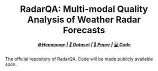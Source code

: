 <div align="center">
<h1> RadarQA: Multi-modal Quality Analysis of Weather Radar Forecasts </h1>
</div>
<h5 align="center">
    <a href="todo">🌐 Homepage</a> | <a href="https://huggingface.co/datasets/USC-GVL/PhysBench">🤗 Dataset</a> | <a href="https://arxiv.org/pdf/2508.12291">📑 Paper</a> | <a href="https://github.com/hexmSeeU/RadarQA">💻 Code</a>
</h5>
The official repository of RadarQA. Code will be made publicly available soon.
